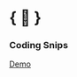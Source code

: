 <h1>{ 🍺 }</h1>
<h3>Coding Snips</h3>

[Demo](https://coding-snips.herokuapp.com "Google's Homepage")

